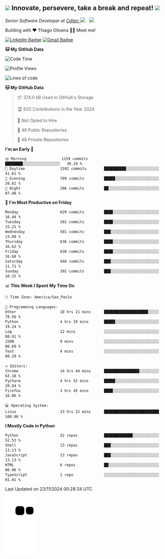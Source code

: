 <h2><img src="https://emojis.slackmojis.com/emojis/images/1531849430/4246/blob-sunglasses.gif?1531849430" width="30"/> Innovate, persevere, take a break and repeat! <img src="https://media.giphy.com/media/12oufCB0MyZ1Go/giphy.gif" width="50"></h2>
<img align='right' src="https://media.giphy.com/media/M9gbBd9nbDrOTu1Mqx/giphy.gif" width="230">
<p><em>Senior Software Developer at <a href="https://www.cditec.com.br/">Cditec
</a><img src="https://media.giphy.com/media/WUlplcMpOCEmTGBtBW/giphy.gif" width="30"> 
</em></p>



Building with ❤️ Thiago Oliveira 👋🏽 Meet me!

[![Linkedin Badge](https://img.shields.io/badge/-Thiago-blue?style=flat-square&logo=Linkedin&logoColor=white&link=https://www.linkedin.com/in/tgmarinho/)](https://www.linkedin.com/in/thiagoceconelo/) 
[![Gmail Badge](https://img.shields.io/badge/-thiceconelo@gmail.com-c14438?style=flat-square&logo=Gmail&logoColor=white&link=mailto:thiceconelo@gmail.com)](mailto:thiceconelo@gmail.com)

</em></p>

<!-- <span style="height ">
![Anurag's GitHub stats](https://github-readme-stats.vercel.app/api?username=arthurspk&show_icons=true&theme=tokyonight)
</span> -->

**🐱 My GitHub Data** 
<!--START_SECTION:waka-->
![Code Time](http://img.shields.io/badge/Code%20Time-2%2C188%20hrs%2014%20mins-blue)

![Profile Views](http://img.shields.io/badge/Profile%20Views-0-blue)

![Lines of code](https://img.shields.io/badge/From%20Hello%20World%20I%27ve%20Written-5.2%20million%20lines%20of%20code-blue)

**🐱 My GitHub Data** 

> 📦 374.0 kB Used in GitHub's Storage 
 > 
> 🏆 620 Contributions in the Year 2024
 > 
> 🚫 Not Opted to Hire
 > 
> 📜 48 Public Repositories 
 > 
> 🔑 48 Private Repositories 
 > 
**I'm an Early 🐤** 

```text
🌞 Morning                1159 commits        ████████░░░░░░░░░░░░░░░░░   30.29 % 
🌆 Daytime                1592 commits        ██████████░░░░░░░░░░░░░░░   41.61 % 
🌃 Evening                789 commits         █████░░░░░░░░░░░░░░░░░░░░   20.62 % 
🌙 Night                  286 commits         ██░░░░░░░░░░░░░░░░░░░░░░░   07.48 % 
```
📅 **I'm Most Productive on Friday** 

```text
Monday                   629 commits         ████░░░░░░░░░░░░░░░░░░░░░   16.44 % 
Tuesday                  582 commits         ████░░░░░░░░░░░░░░░░░░░░░   15.21 % 
Wednesday                501 commits         ███░░░░░░░░░░░░░░░░░░░░░░   13.09 % 
Thursday                 636 commits         ████░░░░░░░░░░░░░░░░░░░░░   16.62 % 
Friday                   638 commits         ████░░░░░░░░░░░░░░░░░░░░░   16.68 % 
Saturday                 448 commits         ███░░░░░░░░░░░░░░░░░░░░░░   11.71 % 
Sunday                   392 commits         ███░░░░░░░░░░░░░░░░░░░░░░   10.25 % 
```


📊 **This Week I Spent My Time On** 

```text
🕑︎ Time Zone: America/Sao_Paulo

💬 Programming Languages: 
Other                    18 hrs 21 mins      ████████████████████░░░░░   78.56 % 
Python                   4 hrs 29 mins       █████░░░░░░░░░░░░░░░░░░░░   19.24 % 
Log                      12 mins             ░░░░░░░░░░░░░░░░░░░░░░░░░   00.91 % 
JSON                     9 mins              ░░░░░░░░░░░░░░░░░░░░░░░░░   00.69 % 
Text                     4 mins              ░░░░░░░░░░░░░░░░░░░░░░░░░   00.29 % 

🔥 Editors: 
Chrome                   14 hrs 44 mins      ████████████████░░░░░░░░░   63.10 % 
PyCharm                  4 hrs 52 mins       █████░░░░░░░░░░░░░░░░░░░░   20.84 % 
Firefox                  3 hrs 45 mins       ████░░░░░░░░░░░░░░░░░░░░░   16.06 % 

💻 Operating System: 
Linux                    23 hrs 22 mins      █████████████████████████   100.00 % 
```

**I Mostly Code in Python** 

```text
Python                   52 repos            █████████████░░░░░░░░░░░░   52.53 % 
Shell                    13 repos            ███░░░░░░░░░░░░░░░░░░░░░░   13.13 % 
JavaScript               13 repos            ███░░░░░░░░░░░░░░░░░░░░░░   13.13 % 
HTML                     6 repos             ██░░░░░░░░░░░░░░░░░░░░░░░   06.06 % 
TypeScript               1 repo              ░░░░░░░░░░░░░░░░░░░░░░░░░   01.01 % 
```




 Last Updated on 23/11/2024 00:28:34 UTC
<!--END_SECTION:waka-->

![Snake animation](https://github.com/rafaballerini/rafaballerini/blob/output/github-contribution-grid-snake.svg)


<!---
ceconelo/ceconelo is a ✨ special ✨ repository because its `README.md` (this file) appears on your GitHub profile.
You can click the Preview link to take a look at your changes.
--->
